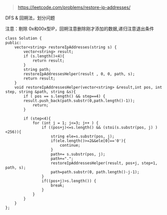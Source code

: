 	

>https://leetcode.com/problems/restore-ip-addresses/

DFS & 回朔法，划分问题

注意：剔除 0x和00x型IP，回朔注意删除刚才添加的数据,递归注意退出条件

	
	class Solution {
	public:
	    vector<string> restoreIpAddresses(string s) {
	        vector<string> result;
	        if (s.length()<4){
	            return result;
	        }
	        string path;
	        restoreIpAddressesHelper(result , 0, 0, path, s);
	        return result;
	    }
	    void restoreIpAddressesHelper(vector<string> &result,int pos, int step, string &path, string &s){
	        if ( pos == s.length() && step==4) {
	        result.push_back(path.substr(0,path.length()-1));
	            return;
	        }
	        
	        if (step<4){
	            for (int j = 1; j<=3; j++ ) {            
	                if ((pos+j)<=s.length() && (stoi(s.substr(pos, j) )<256)){
	                    string ele=s.substr(pos, j);
	                    if(ele.length()>=2&&ele[0]=='0'){
	                        continue;
	                    }
	                    path+= s.substr(pos, j);
	                    path+=".";
	                    restoreIpAddressesHelper(result, pos+j, step+1, path, s);
	                    path=path.substr(0, path.length()-j-1);
	                }
	                if((pos+j)>s.length()) {
	                    break;
	                }
	            }  
	        }
	    }
	};